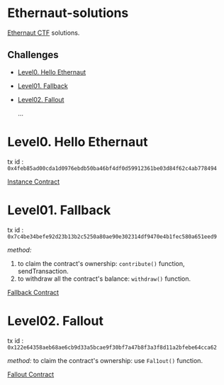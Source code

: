 # Ethernaut-solutions
[Ethernaut CTF](https://ethernaut.openzeppelin.com/) solutions.

## Challenges
- [Level0. Hello Ethernaut](#level0-hello-ethernaut) 
- [Level01. Fallback](#level01-fallback) 
- [Level02. Fallout](#level02-fallout) 

    ...

# Level0. Hello Ethernaut
tx id : ` 0x4feb85ad00cda1d0976ebdb50ba46bf4df0d59912361be03d84f62c4ab778494 `

[Instance Contract](./challenges/Level0/Instance.sol)

# Level01. Fallback
tx id : ` 0x7c4be34befe92d23b13b2c5250a80ae90e302314df9470e4b1fec580a651eed9 `

*method:* 
1. to claim the contract's ownership: `contribute()` function, sendTransaction.
2. to withdraw all the contract's balance: `withdraw()` function.

[Fallback Contract](./challenges/Level1/Fallback.sol)

# Level02. Fallout
tx id : ` 0x122e64358aeb68ae6cb9d33a5bcae9f30bf7a47b8f3a3f8d11a2bfebe64cca62 `

*method:* to claim the contract's ownership: use `Fal1out()` function.

[Fallout Contract](./challenges/Level2/Fallout.sol)
